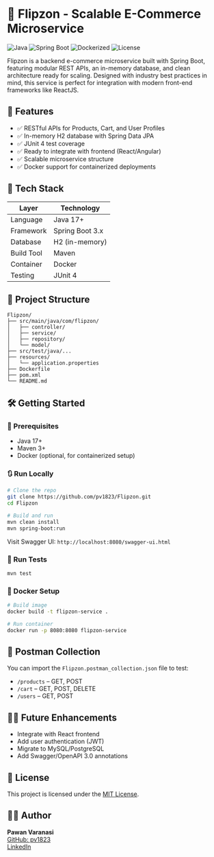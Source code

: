 # 🛒 Flipzon - Scalable E-Commerce Microservice

![Java](https://img.shields.io/badge/Java-17+-blue.svg)
![Spring Boot](https://img.shields.io/badge/SpringBoot-3.0-brightgreen)
![Dockerized](https://img.shields.io/badge/Containerized-Docker-informational)
![License](https://img.shields.io/badge/license-MIT-blue.svg)

Flipzon is a backend e-commerce microservice built with Spring Boot, featuring modular REST APIs, an in-memory database, and clean architecture ready for scaling. Designed with industry best practices in mind, this service is perfect for integration with modern front-end frameworks like ReactJS.

## 🚀 Features

- ✅ RESTful APIs for Products, Cart, and User Profiles
- ✅ In-memory H2 database with Spring Data JPA
- ✅ JUnit 4 test coverage
- ✅ Ready to integrate with frontend (React/Angular)
- ✅ Scalable microservice structure
- ✅ Docker support for containerized deployments

## 🧱 Tech Stack

| Layer         | Technology                  |
|---------------|------------------------------|
| Language      | Java 17+                    |
| Framework     | Spring Boot 3.x             |
| Database      | H2 (in-memory)              |
| Build Tool    | Maven                       |
| Container     | Docker                      |
| Testing       | JUnit 4                     |

## 📁 Project Structure

```
Flipzon/
├── src/main/java/com/flipzon/
│   ├── controller/
│   ├── service/
│   ├── repository/
│   └── model/
├── src/test/java/...
├── resources/
│   └── application.properties
├── Dockerfile
├── pom.xml
└── README.md
```

## 🛠️ Getting Started

### 🔧 Prerequisites

- Java 17+
- Maven 3+
- Docker (optional, for containerized setup)

### 🔃 Run Locally

```bash
# Clone the repo
git clone https://github.com/pv1823/Flipzon.git
cd Flipzon

# Build and run
mvn clean install
mvn spring-boot:run
```

Visit Swagger UI: `http://localhost:8080/swagger-ui.html`

### 🧪 Run Tests

```bash
mvn test
```

### 🐳 Docker Setup

```bash
# Build image
docker build -t flipzon-service .

# Run container
docker run -p 8080:8080 flipzon-service
```

## 🧪 Postman Collection

You can import the `Flipzon.postman_collection.json` file to test:
- `/products` – GET, POST
- `/cart` – GET, POST, DELETE
- `/users` – GET, POST

## 👨‍💻 Future Enhancements

- Integrate with React frontend
- Add user authentication (JWT)
- Migrate to MySQL/PostgreSQL
- Add Swagger/OpenAPI 3.0 annotations

## 📄 License

This project is licensed under the [MIT License](LICENSE).

## 🙋‍♂️ Author

**Pawan Varanasi**  
[GitHub: pv1823](https://github.com/pv1823)  
[LinkedIn](https://linkedin.com/in/pawan-varanasi-08b070172)
